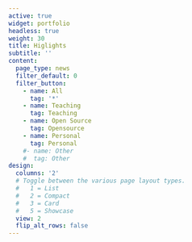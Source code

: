 ```yaml
---
active: true
widget: portfolio
headless: true
weight: 30
title: Higlights
subtitle: ''
content:
  page_type: news
  filter_default: 0
  filter_button:
    - name: All
      tag: '*'
    - name: Teaching
      tag: Teaching
    - name: Open Source
      tag: Opensource
    - name: Personal
      tag: Personal
    #- name: Other
    #  tag: Other
design:
  columns: '2'
  # Toggle between the various page layout types.
  #   1 = List
  #   2 = Compact
  #   3 = Card
  #   5 = Showcase
  view: 2
  flip_alt_rows: false
---
```

